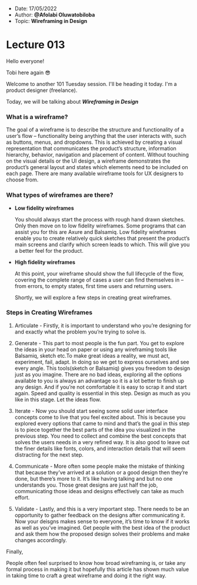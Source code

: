 - Date: 17/05/2022
- Author: **@Afolabi Oluwatobiloba**
- Topic: **Wireframing in Design**

# Lecture 013
Hello everyone! 

Tobi here again 😎

Welcome to another 101 Tuesday session. I'll be heading it today.
I'm a product designer (freelance).

Today, we will be talking about **_Wireframing in Design_**

### What is a wireframe?

The  goal of a wireframe is to describe the structure and functionality of a user’s flow – functionality being anything that the user interacts with, 
such as buttons, menus, and dropdowns. This is achieved by creating a visual representation that communicates the product’s structure, information hierarchy, 
behavior, navigation and placement of content. Without touching on the visual details or the UI design, a wireframe demonstrates the product’s general layout
and states which elements need to be included on each page. There are many available wireframe tools for UX designers to choose from.

### What types of wireframes are there?

- **Low fidelity wireframes**
   
   You should always start the process with rough hand drawn sketches. 
   Only then move on to low fidelity wireframes. Some programs that can assist you for this are Axure and Balsamiq. 
   Low fidelity wireframes enable you to create relatively quick sketches that present the product’s main screens and clarify which screen leads to which. 
   This will give you a better feel for the product.
   
- **High fidelity wireframes** 
   
   At this point, your wireframe should show the full lifecycle of the flow, covering the complete range of cases a user can 
   find themselves in – from errors, to empty states, first time users and returning users.
   
   Shortly, we will explore a few steps in creating great wireframes.
   
### Steps in Creating Wireframes
   
1. Articulate - Firstly, it is important to understand who you’re designing for and exactly what the problem you’re trying to solve is.

2. Generate - This part to most people is the fun part. You get to explore the ideas in your head on paper or using any wireframing tools
   like Balsamiq, sketch etc.To make great ideas a reality, we must act, experiment, fail, adapt. In doing so we get to express ourselves and
   see every angle. This tools(sketch or Balsamiq) gives you freedom to design just as you imagine. There are no bad ideas, exploring all the 
   options available to you is always an advantage so it is a lot better to finish up any design. And if you’re not comfortable it is easy to
   scrap it and start again. Speed and quality is essential in this step. Design as much as you like in this stage. Let the ideas flow.

3. Iterate - Now you should start seeing some solid user interface concepts come to live that you feel excited about. 
   This is because you explored every options that came to mind and that’s the goal in this step is to piece together 
   the best parts of the idea you visualized in the previous step. You need to collect and combine the best concepts that 
   solves the users needs in a very refined way. It is also good to leave out the finer details like fonts, colors, and interaction 
   details that will seem distracting for the next step.

4. Communicate - More often some people make the mistake of thinking that because they’ve arrived at a solution or a good design then they’re done, 
   but there’s more to it. It’s like having talking and but no one understands you. Those great designs are just half the job, communicating those ideas and designs
   effectively can take as much effort.

5. Validate - Lastly, and this is a very important step. There needs to be an opportunity to gather feedback on the designs after communicating it. 
   Now your deisgns makes sense to everyone, it’s time to know if it works as well as you’ve imagined. Get people with the best idea of the product 
   and ask them how the proposed design solves their problems and make changes accordingly.
   
Finally,

People often feel surprised to know how broad wireframing is, or take any formal process in making it but hopefully this article has shown much value in taking time 
to craft a great wireframe and doing it the right way.
